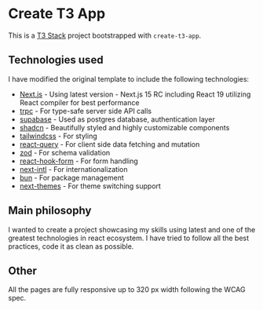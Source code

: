# Create T3 App

This is a [T3 Stack](https://create.t3.gg/) project bootstrapped with `create-t3-app`.

## Technologies used
I have modified the original template to include the following technologies:
- [Next.js](https://nextjs.org/) - Using latest version - Next.js 15 RC including React 19 utilizing React compiler for best performance
- [trpc](https://trpc.io/) - For type-safe server side API calls
- [supabase](https://supabase.io/) - Used as postgres database, authentication layer 
- [shadcn](https://ui.shadcn.com/) - Beautifully styled and highly customizable components
- [tailwindcss](https://tailwindcss.com/) - For styling
- [react-query](https://react-query.tanstack.com/) - For client side data fetching and mutation
- [zod](https://zod.dev/) - For schema validation
- [react-hook-form](https://react-hook-form.com/) - For form handling
- [next-intl](https://next-intl-docs.vercel.app/) - For internationalization
- [bun](https://bun.sh/) - For package management
- [next-themes](https://github.com/pacocoursey/next-themes) - For theme switching support

## Main philosophy
I wanted to create a project showcasing my skills using latest and one of the greatest technologies in react ecosystem. I have tried to follow all the best practices, code it as clean as possible.

## Other
All the pages are fully responsive up to 320 px width following the WCAG spec. 